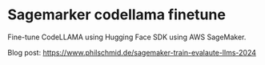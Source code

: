 # Sagemarker codellama finetune

Fine-tune CodeLLAMA using Hugging Face SDK using AWS SageMaker. 

Blog post: https://www.philschmid.de/sagemaker-train-evalaute-llms-2024